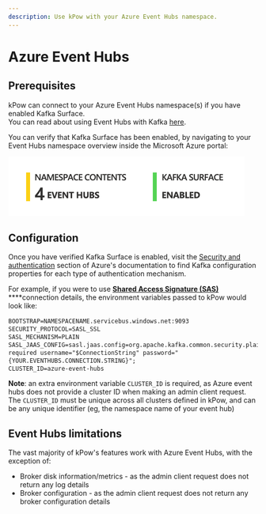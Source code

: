 ```yaml
---
description: Use kPow with your Azure Event Hubs namespace.
---
```


# Azure Event Hubs

## Prerequisites 

kPow can connect to your Azure Event Hubs namespace\(s\) if you have enabled Kafka Surface.   
You can read about using Event Hubs with Kafka [here](https://docs.microsoft.com/en-us/azure/event-hubs/event-hubs-for-kafka-ecosystem-overview).

You can verify that Kafka Surface has been enabled, by navigating to your Event Hubs namespace overview inside the Microsoft Azure portal:

![Verifying Kafka Surface is enabled](../.gitbook/assets/screen-shot-2021-03-16-at-3.46.10-pm.png)

## Configuration 

Once you have verified Kafka Surface is enabled, visit the [Security and authentication](https://docs.microsoft.com/en-us/azure/event-hubs/event-hubs-for-kafka-ecosystem-overview#security-and-authentication) section of Azure's documentation to find Kafka configuration properties for each type of authentication mechanism.

For example, if you were to use [**Shared Access Signature \(SAS\)**](https://docs.microsoft.com/en-us/azure/event-hubs/event-hubs-for-kafka-ecosystem-overview#shared-access-signature-sas) ****connection details, the environment variables passed to kPow would look like:

```text
BOOTSTRAP=NAMESPACENAME.servicebus.windows.net:9093
SECURITY_PROTOCOL=SASL_SSL
SASL_MECHANISM=PLAIN
SASL_JAAS_CONFIG=sasl.jaas.config=org.apache.kafka.common.security.plain.PlainLoginModule required username="$ConnectionString" password="{YOUR.EVENTHUBS.CONNECTION.STRING}";
CLUSTER_ID=azure-event-hubs
```

**Note**: an extra environment variable `CLUSTER_ID` is required, as Azure event hubs does not provide a cluster ID when making an admin client request.   
The `CLUSTER_ID` must be unique across all clusters defined in kPow, and can be any unique identifier \(eg, the namespace name of your event hub\) 

## Event Hubs limitations

The vast majority of kPow's features work with Azure Event Hubs, with the exception of:

* Broker disk information/metrics - as the admin client request does not return any log details
* Broker configuration - as the admin client request does not return any broker configuration details



